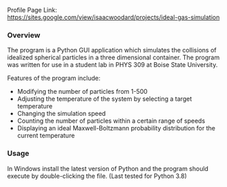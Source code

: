 Profile Page Link: https://sites.google.com/view/isaacwoodard/projects/ideal-gas-simulation

### Overview
The program is a Python GUI application which simulates the collisions of idealized spherical particles in a three dimensional container. The program was written for use in a student lab in PHYS 309 at Boise State University. 

Features of the program include:
- Modifying the number of particles from 1-500
- Adjusting the temperature of the system by selecting a target temperature
- Changing the simulation speed
- Counting the number of particles within a certain range of speeds
- Displaying an ideal Maxwell-Boltzmann probability distribution for the current temperature

### Usage
In Windows install the latest version of Python and the program should execute by double-clicking the file. (Last tested for Python 3.8)
